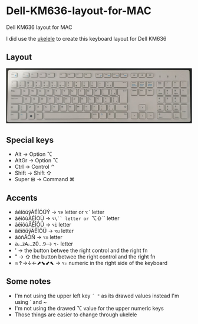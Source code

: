 # Dell-KM636-layout-for-MAC
Dell KM636 layout for MAC

I did use the [ukelele](https://software.sil.org/ukelele/) to create this keyboard layout for Dell KM636

## Layout
![layout](layout.png)

## Special keys
- Alt → Option ⌥
- AltGr → Option ⌥
- Ctrl → Control ⌃
- Shift → Shift ⇧
- Super ⊞ → Command ⌘

## Accents
- áéíóúýÁÉÍÓÚÝ → `⌥e` letter or `⌥´` letter
- àèìòùÀÈÌÒÙ → `⌥\`` letter or `⌥⇧´` letter
- âêîôûÂÊÎÔÛ → `⌥i` letter
- äëïöüÿÄËÏÖÜ → `⌥u` letter
- ãõñÃÕÑ → `⌥n` letter
- a̶…z̶A̶…Z̶0…9̶ → `⌥-` letter
- ' → the button betwee the right control and the right fn
- " → ⇧ the button betwee the right control and the right fn
- ≈↑→↓←⬈⬊⬋⬉ → `⌥⇧` numeric in the right side of the keyboard

## Some notes
- I'm not using the upper left key `´ "` as its drawed values instead I'm using ` and ~
- I'm not using the drawed ⌥ value for the upper numeric  keys
- Those things are easier to change through ukelele

